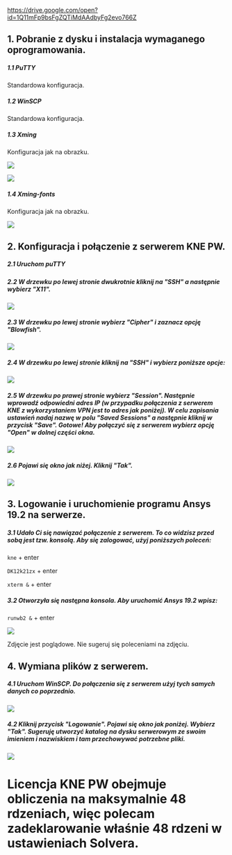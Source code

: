 https://drive.google.com/open?id=1Q11mFp9bsFgZQTiMdAAdbyFg2evo766Z

## 1. Pobranie z dysku i instalacja wymaganego oprogramowania.

##### 1.1 PuTTY

Standardowa konfiguracja.

##### 1.2 WinSCP

Standardowa konfiguracja.

##### 1.3 Xming

Konfiguracja jak na obrazku.

![](images/79508776_619676525449372_1546663696619536384_n.png)



![](images/80474802_1289326537945205_1731508553484599296_n.png)



##### 1.4 Xming-fonts

Konfiguracja jak na obrazku.

![](images/79768663_472134047051652_1023473715746177024_n.png)



## 2. Konfiguracja i połączenie z serwerem KNE PW.

##### 2.1 Uruchom puTTY

##### 2.2 W drzewku po lewej stronie dwukrotnie kliknij na "SSH" a następnie wybierz "X11".

![](images/79850268_721638658666736_7805858333243473920_n.png)

##### 2.3 W drzewku po lewej stronie wybierz "Cipher" i zaznacz opcję "Blowfish".

![](images/79982335_447098599569657_7805561624017764352_n.png)

##### 2.4 W drzewku po lewej stronie kliknij na "SSH" i wybierz poniższe opcje:

![](images/79751979_487911741856114_1706215765956362240_n.png)

##### 2.5 W drzewku po prawej stronie wybierz "Session". Następnie wprowadź odpowiedni adres IP (w przypadku połączenia z serwerem KNE z wykorzystaniem VPN jest to adres jak poniżej). W celu zapisania ustawień nadaj nazwę w polu "Saved Sessions" a następnie kliknij w przycisk "Save". Gotowe! Aby połączyć się z serwerem wybierz opcję "Open" w dolnej części okna.

![](images/Przechwytywanie.PNG)

##### 2.6 Pojawi się okno jak niżej. Kliknij "Tak".

![](images/79466177_2520385531560669_6636743307282087936_n.png)



## 3. Logowanie i uruchomienie programu Ansys 19.2 na serwerze.

##### 3.1 Udało Ci się nawiązać połączenie z serwerem. To co widzisz przed sobą jest tzw. konsolą. Aby się zalogować, użyj poniższych poleceń:

`kne` + enter

`DK12k21zx` + enter

`xterm &` + enter

##### 3.2 Otworzyła się następna konsola. Aby uruchomić Ansys 19.2 wpisz:

`runwb2 &` + enter

![](images/80449902_509195643025707_4667135175795146752_n.png)

Zdjęcie jest poglądowe. Nie sugeruj się poleceniami na zdjęciu.

## 4. Wymiana plików z serwerem.

##### 4.1 Uruchom WinSCP. Do połączenia się z serwerem użyj tych samych danych co poprzednio. 

![](images/fd.PNG)

##### 4.2 Kliknij przycisk "Logowanie". Pojawi się okno jak poniżej. Wybierz "Tak". Sugeruję utworzyć katalog na dysku serwerowym ze swoim imieniem i nazwiskiem i tam przechowywać ***potrzebne* pliki**.

![](images/80088169_715733582269481_734660929144225792_n.png)

##### 

# Licencja KNE PW obejmuje obliczenia na maksymalnie 48 rdzeniach, więc polecam zadeklarowanie właśnie 48 rdzeni w ustawieniach Solvera.
